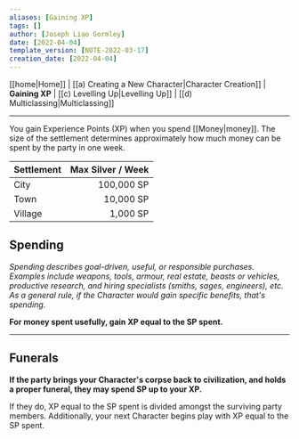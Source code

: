 ```yaml
---
aliases: [Gaining XP]
tags: []
author: [Joseph Liao Gormley]
date: [2022-04-04]
template_version: [NOTE-2022-03-17]
creation_date: [2022-04-04]
---
```

[[home|Home]] | [[a) Creating a New Character|Character Creation]] | **Gaining XP** | [[c) Levelling Up|Levelling Up]] | [[d) Multiclassing|Multiclassing]]
___

You gain Experience Points (XP) when you spend [[Money|money]]. The size of the settlement determines approximately how much money can be spent by the party in one week.

| Settlement | Max Silver / Week |
| ---------- | --------------: |
| City       | 100,000 SP     |
| Town       | 10,000 SP      |
| Village    | 1,000 SP       |

## Spending
*Spending describes goal-driven, useful, or responsible purchases. Examples include weapons, tools, armour, real estate, beasts or vehicles, productive research, and hiring specialists (smiths, sages, engineers), etc.* *As a general rule, if the Character would gain specific benefits, that's spending.*

**For money spent usefully, gain XP equal to the SP spent.** 

<!--## Carousing
*Carousing describes any luxurious spending where the Character would gain no specific benefits. Examples are limited only to the imagination, but include throwing lavish parties or celebrations, making donations to churches / charities / orphanages, personal trainers / private fencing lessons / private chefs, university books / academic research, and indulging in food / drink / drugs, attending theatres / restaurants / brothels / vacations, etc.*

**For money spent carousing, gain XP equal to *double* the SP spent.**-->

<!-- For each week you carouse, roll on the Carousing Mishap Table. 
#Revisit https://rolesrules.blogspot.com/2011/01/experience-carousing-inc.html
[link](http://meanderingbanter.blogspot.com/2018/09/what-fuck-did-i-do-last-night.html)
[](http://rolesrules.blogspot.com/2011/01/experience-carousing-inc.html)
-->

___
## Funerals
**If the party brings your Character's corpse back to civilization, and holds a proper funeral, they may spend SP up to your XP.**

If they do, XP equal to the SP spent is divided amongst the surviving party members. Additionally, your next Character begins play with XP equal to the SP spent.


